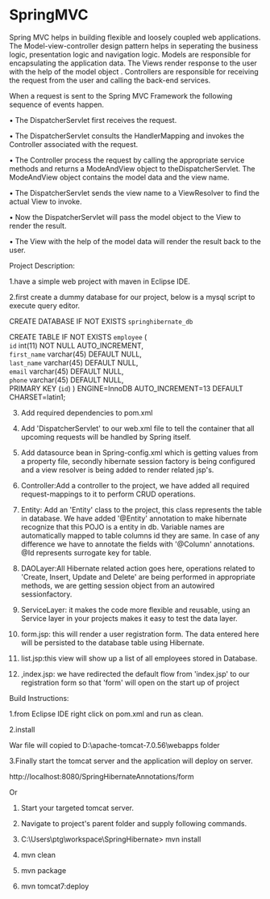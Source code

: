 SpringMVC
=========

Spring MVC helps in building flexible and loosely coupled web applications. The Model-view-controller design pattern helps in seperating the business logic, presentation logic and navigation logic. Models are responsible for encapsulating the application data. The Views render response to the user with the help of the model object . Controllers are responsible for receiving the request from the user and calling the back-end services.

When a request is sent to the Spring MVC Framework the following sequence of events happen.

•	The DispatcherServlet first receives the request.

•	The DispatcherServlet consults the HandlerMapping and invokes the Controller associated with the request.

•	The Controller process the request by calling the appropriate service methods and returns a ModeAndView object to theDispatcherServlet. The ModeAndView object contains the model data and the view name.

•	The DispatcherServlet sends the view name to a ViewResolver to find the actual View to invoke.

•	Now the DispatcherServlet will pass the model object to the View to render the result.

•	The View with the help of the model data will render the result back to the user.

Project Description:

1.have a simple web project with maven  in Eclipse IDE.

2.first create a dummy database for our project, below is a mysql script to execute  query editor.

CREATE DATABASE IF NOT EXISTS `springhibernate_db` 

CREATE TABLE IF NOT EXISTS `employee` (  
  `id` int(11) NOT NULL AUTO_INCREMENT,  
  `first_name` varchar(45) DEFAULT NULL,  
  `last_name` varchar(45) DEFAULT NULL,  
  `email` varchar(45) DEFAULT NULL,  
  `phone` varchar(45) DEFAULT NULL,  
  PRIMARY KEY (`id`)  ) ENGINE=InnoDB AUTO_INCREMENT=13 DEFAULT CHARSET=latin1; 
  
3. Add required dependencies to pom.xml

4. Add 'DispatcherServlet' to our web.xml file to tell the container that all upcoming requests will be handled by Spring itself.
5.  Add datasource bean in Spring-config.xml  which is getting values from a property file, secondly hibernate session factory is being configured and a view resolver is being added to render related jsp's.

6. Controller:Add a controller to the project, we have added all required request-mappings to it to perform CRUD operations.

7. Entity: Add an 'Entity' class to the project, this class represents the table in database. We have added '@Entity' annotation to make hibernate recognize that this POJO is a entity in db. Variable names are automatically mapped to table columns id they are same. In case of any difference we have to annotate the fields with '@Column' annotations. @Id represents surrogate key for table.

8. DAOLayer:All Hibernate related action goes here, operations related to 'Create, Insert, Update and Delete' are being performed in appropriate methods, we are getting session object from an autowired sessionfactory.

9. ServiceLayer: it makes the code more flexible and reusable, using an Service layer in your projects makes it easy to test the data layer.
10. form.jsp: this will render a user registration form. The data entered here will be persisted to the database table using Hibernate.
11. list.jsp:this view will show up a list of all employees stored in Database.

12. ,index.jsp: we have redirected the default flow from 'index.jsp' to our registration form so that 'form' will open on the start up of project

Build Instructions:

1.from Eclipse IDE right click on pom.xml and run as clean.

2.install

War file will copied to D:\apache-tomcat-7.0.56\webapps folder

3.Finally start the tomcat server and the application will deploy on server.

http://localhost:8080/SpringHibernateAnnotations/form 

Or

1.	Start your targeted tomcat server.

2.	Navigate to  project's parent folder and supply following commands.

3.	C:\Users\ptg\workspace\SpringHibernate> mvn install

4.	mvn clean

5.	mvn package

6.	mvn tomcat7:deploy

